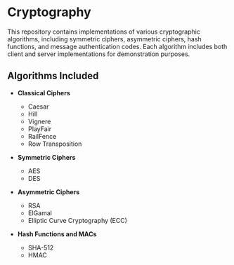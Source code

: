 # Cryptography

This repository contains implementations of various cryptographic algorithms, including symmetric ciphers, asymmetric ciphers, hash functions, and message authentication codes. Each algorithm includes both client and server implementations for demonstration purposes.

## Algorithms Included

- **Classical Ciphers**
  - Caesar
  - Hill
  - Vignere
  - PlayFair
  - RailFence
  - Row Transposition

- **Symmetric Ciphers**
  - AES
  - DES

- **Asymmetric Ciphers**
  - RSA
  - ElGamal
  - Elliptic Curve Cryptography (ECC)

- **Hash Functions and MACs**
  - SHA-512
  - HMAC
